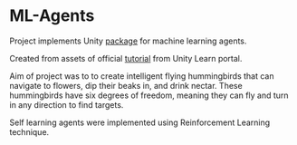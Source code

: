 # ML-Agents
Project implements Unity [package](https://unity.com/products/machine-learning-agents?check_logged_in=1) for machine learning agents.

Created from assets of official [tutorial](https://learn.unity.com/course/ml-agents-hummingbirds) from Unity Learn portal.

Aim of project was to to create intelligent flying hummingbirds that can navigate to flowers, dip their beaks in, and drink nectar.
These hummingbirds have six degrees of freedom, meaning they can fly and turn in any direction to find targets. 

Self learning agents were implemented using Reinforcement Learning technique.
